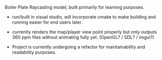 Boiler Plate Raycasting model, built primarily for learning purposes.

- run/built in visual studio, will incorporate cmake to make building and running easier for end users later.

- currently renders the map/player view point properly but only outputs 360 ppm files without animating fully yet. (OpenGL? / SDL? / imgui?)

- Project is currently undergoing a refactor for maintainability and readability purposes.
